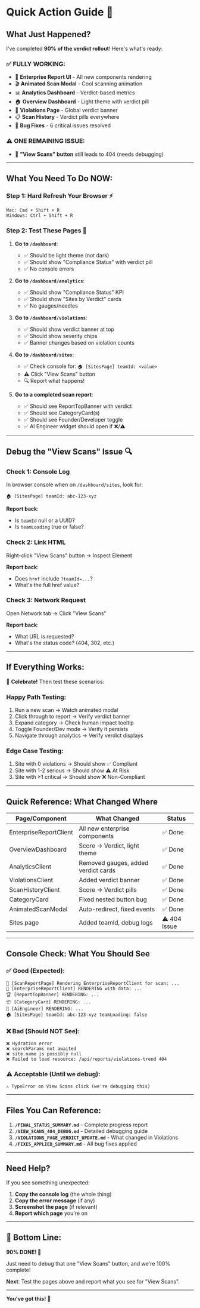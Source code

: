 # Quick Action Guide 🚀

## What Just Happened?

I've completed **90% of the verdict rollout**! Here's what's ready:

### ✅ FULLY WORKING:
- 🎨 **Enterprise Report UI** - All new components rendering
- 🎬 **Animated Scan Modal** - Cool scanning animation
- 📊 **Analytics Dashboard** - Verdict-based metrics
- 🏠 **Overview Dashboard** - Light theme with verdict pill
- 🔴 **Violations Page** - Global verdict banner
- 📋 **Scan History** - Verdict pills everywhere
- 🐛 **Bug Fixes** - 6 critical issues resolved

### ⚠️ ONE REMAINING ISSUE:
- 🔗 **"View Scans" button** still leads to 404 (needs debugging)

---

## What You Need To Do NOW:

### Step 1: Hard Refresh Your Browser ⚡
```
Mac: Cmd + Shift + R
Windows: Ctrl + Shift + R
```

### Step 2: Test These Pages 🧪

1. **Go to `/dashboard`**:
   - ✅ Should be light theme (not dark)
   - ✅ Should show "Compliance Status" with verdict pill
   - ✅ No console errors

2. **Go to `/dashboard/analytics`**:
   - ✅ Should show "Compliance Status" KPI
   - ✅ Should show "Sites by Verdict" cards
   - ✅ No gauges/needles

3. **Go to `/dashboard/violations`**:
   - ✅ Should show verdict banner at top
   - ✅ Should show severity chips
   - ✅ Banner changes based on violation counts

4. **Go to `/dashboard/sites`**:
   - ✅ Check console for: `🏠 [SitesPage] teamId: <value>`
   - ⚠️ Click "View Scans" button
   - 🔍 Report what happens!

5. **Go to a completed scan report**:
   - ✅ Should see ReportTopBanner with verdict
   - ✅ Should see CategoryCard(s)
   - ✅ Should see Founder/Developer toggle
   - ✅ AI Engineer widget should open if ❌/⚠️

---

## Debug the "View Scans" Issue 🔍

### Check 1: Console Log
In browser console when on `/dashboard/sites`, look for:
```
🏠 [SitesPage] teamId: abc-123-xyz
```

**Report back**:
- Is `teamId` null or a UUID?
- Is `teamLoading` true or false?

### Check 2: Link HTML
Right-click "View Scans" button → Inspect Element

**Report back**:
- Does `href` include `?teamId=...`?
- What's the full href value?

### Check 3: Network Request
Open Network tab → Click "View Scans"

**Report back**:
- What URL is requested?
- What's the status code? (404, 302, etc.)

---

## If Everything Works:

🎉 **Celebrate!** Then test these scenarios:

### Happy Path Testing:
1. Run a new scan → Watch animated modal
2. Click through to report → Verify verdict banner
3. Expand category → Check human impact tooltip
4. Toggle Founder/Dev mode → Verify it persists
5. Navigate through analytics → Verify verdict displays

### Edge Case Testing:
1. Site with 0 violations → Should show ✅ Compliant
2. Site with 1-2 serious → Should show ⚠️ At Risk
3. Site with ≥1 critical → Should show ❌ Non-Compliant

---

## Quick Reference: What Changed Where

| Page/Component | What Changed | Status |
|----------------|-------------|--------|
| EnterpriseReportClient | All new enterprise components | ✅ Done |
| OverviewDashboard | Score → Verdict, light theme | ✅ Done |
| AnalyticsClient | Removed gauges, added verdict cards | ✅ Done |
| ViolationsClient | Added verdict banner | ✅ Done |
| ScanHistoryClient | Score → Verdict pills | ✅ Done |
| CategoryCard | Fixed nested button bug | ✅ Done |
| AnimatedScanModal | Auto-redirect, fixed events | ✅ Done |
| Sites page | Added teamId, debug logs | ⚠️ 404 Issue |

---

## Console Check: What You Should See

### ✅ Good (Expected):
```
🎯 [ScanReportPage] Rendering EnterpriseReportClient for scan: ...
🎨 [EnterpriseReportClient] RENDERING with data: ...
🏆 [ReportTopBanner] RENDERING: ...
📦 [CategoryCard] RENDERING: ...
🤖 [AiEngineer] RENDERING: ...
🏠 [SitesPage] teamId: abc-123-xyz teamLoading: false
```

### ❌ Bad (Should NOT See):
```
❌ Hydration error
❌ searchParams not awaited
❌ site.name is possibly null
❌ Failed to load resource: /api/reports/violations-trend 404
```

### ⚠️ Acceptable (Until we debug):
```
⚠️ TypeError on View Scans click (we're debugging this)
```

---

## Files You Can Reference:

1. **`/FINAL_STATUS_SUMMARY.md`** - Complete progress report
2. **`/VIEW_SCANS_404_DEBUG.md`** - Detailed debugging guide
3. **`/VIOLATIONS_PAGE_VERDICT_UPDATE.md`** - What changed in Violations
4. **`/FIXES_APPLIED_SUMMARY.md`** - All bug fixes applied

---

## Need Help?

If you see something unexpected:

1. **Copy the console log** (the whole thing)
2. **Copy the error message** (if any)
3. **Screenshot the page** (if relevant)
4. **Report which page** you're on

---

## 🎯 Bottom Line:

**90% DONE! 🎉**

Just need to debug that one "View Scans" button, and we're 100% complete!

**Next**: Test the pages above and report what you see for "View Scans". 

---

**You've got this!** 💪

